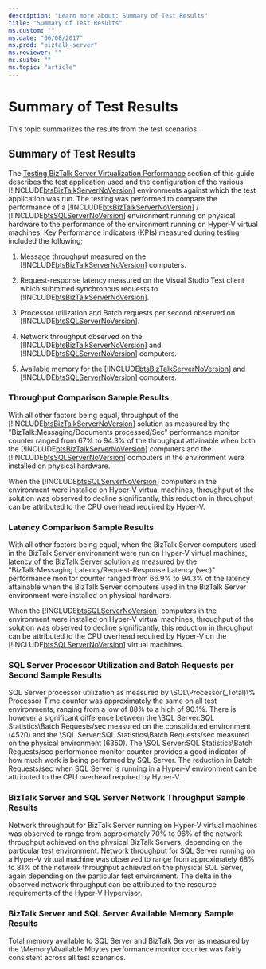 ```yaml
---
description: "Learn more about: Summary of Test Results"
title: "Summary of Test Results"
ms.custom: ""
ms.date: "06/08/2017"
ms.prod: "biztalk-server"
ms.reviewer: ""
ms.suite: ""
ms.topic: "article"
---
```

# Summary of Test Results
This topic summarizes the results from the test scenarios.  
  
## Summary of Test Results  
 The [Testing BizTalk Server Virtualization Performance](../technical-guides/testing-biztalk-server-virtualization-performance.md) section of this guide describes the test application used and the configuration of the various [!INCLUDE[btsBizTalkServerNoVersion](../includes/btsbiztalkservernoversion-md.md)] environments against which the test application was run. The testing was performed to compare the performance of a [!INCLUDE[btsBizTalkServerNoVersion](../includes/btsbiztalkservernoversion-md.md)] / [!INCLUDE[btsSQLServerNoVersion](../includes/btssqlservernoversion-md.md)] environment running on physical hardware to the performance of the environment running on Hyper-V virtual machines. Key Performance Indicators (KPIs) measured during testing included the following;  
  
1. Message throughput measured on the [!INCLUDE[btsBizTalkServerNoVersion](../includes/btsbiztalkservernoversion-md.md)] computers.  
  
2. Request-response latency measured on the Visual Studio Test client which submitted synchronous requests to [!INCLUDE[btsBizTalkServerNoVersion](../includes/btsbiztalkservernoversion-md.md)].  
  
3. Processor utilization and Batch requests per second observed on [!INCLUDE[btsSQLServerNoVersion](../includes/btssqlservernoversion-md.md)].  
  
4. Network throughput observed on the [!INCLUDE[btsBizTalkServerNoVersion](../includes/btsbiztalkservernoversion-md.md)] and [!INCLUDE[btsSQLServerNoVersion](../includes/btssqlservernoversion-md.md)] computers.  
  
5. Available memory for the [!INCLUDE[btsBizTalkServerNoVersion](../includes/btsbiztalkservernoversion-md.md)] and [!INCLUDE[btsSQLServerNoVersion](../includes/btssqlservernoversion-md.md)] computers.  
  
### Throughput Comparison Sample Results  
 With all other factors being equal, throughput of the [!INCLUDE[btsBizTalkServerNoVersion](../includes/btsbiztalkservernoversion-md.md)] solution as measured by the "BizTalk:Messaging/Documents processed/Sec" performance monitor counter ranged from 67% to 94.3% of the throughput attainable when both the [!INCLUDE[btsBizTalkServerNoVersion](../includes/btsbiztalkservernoversion-md.md)] computers and the [!INCLUDE[btsSQLServerNoVersion](../includes/btssqlservernoversion-md.md)] computers in the environment were installed on physical hardware.  
  
 When the [!INCLUDE[btsSQLServerNoVersion](../includes/btssqlservernoversion-md.md)] computers in the environment were installed on Hyper-V virtual machines, throughput of the solution was observed to decline significantly, this reduction in throughput can be attributed to the CPU overhead required by Hyper-V.  
  
### Latency Comparison Sample Results  
 With all other factors being equal, when the BizTalk Server computers used in the BizTalk Server environment were run on Hyper-V virtual machines, latency of the BizTalk Server solution as measured by the "BizTalk:Messaging Latency/Request-Response Latency (sec)" performance monitor counter ranged from 66.9% to 94.3% of the latency attainable when the BizTalk Server computers used in the BizTalk Server environment were installed on physical hardware.  
  
 When the [!INCLUDE[btsSQLServerNoVersion](../includes/btssqlservernoversion-md.md)] computers in the environment were installed on Hyper-V virtual machines, throughput of the solution was observed to decline significantly, this reduction in throughput can be attributed to the CPU overhead required by Hyper-V on the [!INCLUDE[btsSQLServerNoVersion](../includes/btssqlservernoversion-md.md)] virtual machines.  
  
### SQL Server Processor Utilization and Batch Requests per Second Sample Results  
 SQL Server processor utilization as measured by \SQL\Processor(_Total)\\% Processor Time counter was approximately the same on all test environments, ranging from a low of 88% to a high of 90.1%. There is however a significant difference between the \SQL Server:SQL Statistics\Batch Requests/sec measured on the consolidated environment (4520) and the \SQL Server:SQL Statistics\Batch Requests/sec measured on the physical environment (6350). The \SQL Server:SQL Statistics\Batch Requests/sec performance monitor counter provides a good indicator of how much work is being performed by SQL Server. The reduction in Batch Requests/sec when SQL Server is running in a Hyper-V environment can be attributed to the CPU overhead required by Hyper-V.  
  
### BizTalk Server and SQL Server Network Throughput Sample Results  
 Network throughput for BizTalk Server running on Hyper-V virtual machines was observed to range from approximately 70% to 96% of the network throughput achieved on the physical BizTalk Servers, depending on the particular test environment. Network throughput for SQL Server running on a Hyper-V virtual machine was observed to range from approximately 68% to 81% of the network throughput achieved on the physical SQL Server, again depending on the particular test environment. The delta in the observed network throughput can be attributed to the resource requirements of the Hyper-V Hypervisor.  
  
### BizTalk Server and SQL Server Available Memory Sample Results  
 Total memory available to SQL Server and BizTalk Server as measured by the \Memory\Available Mbytes performance monitor counter was fairly consistent across all test scenarios.
